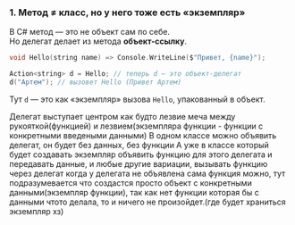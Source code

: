 ### 1. Метод ≠ класс, но у него тоже есть «экземпляр»
В C# метод — это не объект сам по себе.  
Но делегат делает из метода **объект-ссылку**.
```c
void Hello(string name) => Console.WriteLine($"Привет, {name}");

Action<string> d = Hello; // теперь d — это объект-делегат
d("Артем"); // вызовет Hello (Привет Артем)
```
Тут `d` — это как «экземпляр» вызова `Hello`, упакованный в объект.

Делегат выступает центром как будто лезвие меча между рукояткой(функцией) и лезвием(экземпляра функции - функции с конкретными введеными данными)
В одном классе можно объявить делегат, он будет без данных, без функции
А уже в классе который будет создавать экземпляр объявить функцию для этого делегата и передавать данные, и любые другие вариации, вызывать функцию через делегат когда у делегата не объявлена сама функция можно, тут подразумевается что создастся просто объект с конкретными данными(экземпляр функции), так как нет функции которая бы с данными чтото делала, то и ничего не произойдет.(где будет храниться экземпляр хз)